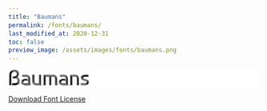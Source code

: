 ```yaml
---
title: "Baumans"
permalink: /fonts/baumans/
last_modified_at: 2020-12-31
toc: false
preview_image: /assets/images/fonts/baumans.png
---
```

![Baumans](/assets/images/fonts/baumans.png)

[Download Font License](https://github.com/inkstitch/inkstitch/tree/main/fonts/baumans/LICENSE)
